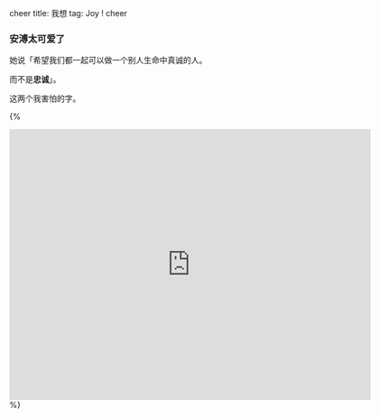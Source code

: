 cheer
title: 我想
tag: Joy !
cheer

### 安溥太可爱了

她说「希望我们都一起可以做一个别人生命中真诚的人。 

而不是**忠诚**」。

这两个我害怕的字。

{%
<iframe width=640 height=480 src="https://www.youtube.com/embed/kfseW1A9NQI?vq=hd720" frameborder="0" allow="autoplay; encrypted-media" allowfullscreen></iframe>
%}

